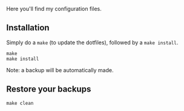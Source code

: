 Here you'll find my configuration files.

## Installation

Simply do a `make` (to update the dotfiles), followed by a `make install`.

    make
    make install

Note: a backup will be automatically made.

## Restore your backups

    make clean
